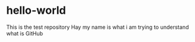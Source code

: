 # hello-world
This is the test repository
Hay my name is what i am trying to understand what is GitHub
